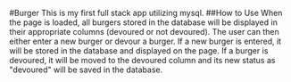 #Burger 
This is my first full stack app utilizing mysql. 
##How to Use 
When the page is loaded, all burgers stored in the 
database will be displayed in their appropriate columns 
(devoured or not devoured). The user can then either enter a 
new burger or devour a burger. If a new burger is entered, 
it will be stored in the database and displayed on the 
page. If a burger is devoured, it will be moved to the 
devoured column and its new status as "devoured" will be 
saved in the database. 